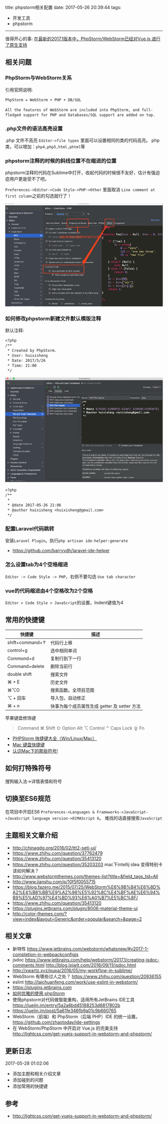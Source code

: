 title: phpstorm相关配置
date: 2017-05-26 20:39:44
tags:
- 开发工具
- phpstorm
---

值得开心的事: [在最新的2017.1版本中，PhpStorm/WebStorm已经对Vue.js 进行了原生支持](https://www.jetbrains.com/phpstorm/features/html_css_js_editor.html)

## 相关问题 ##

### PhpStorm与WebStorm关系 ###

引用官网说明:

```
PhpStorm = WebStorm + PHP + DB/SQL

All the features of WebStorm are included into PhpStorm, and full-fledged support for PHP and Databases/SQL support are added on top.
```

### .php文件的语法高亮设置 ###

.php 文件不高亮 `Editor->file types` 里面可以设置相同的类的代码高亮。
php类，可以增加：`php4,php5,html,phtml`等


### phpstorm注释的时候的斜线位置不在缩进的位置 ###

phpstorm注释的代码在Sublime中打开，收起代码的时候很不友好，估计有强迫症用户更是受不了吧。

`Preferences->Editor->Code Style->PHP->Other` 里面取消 `Line comment at first column`之前的勾选就行了！

![](/images/tools/phpstorm.jpeg)


### 如何修改phpstorm新建文件默认模版注释 ###

默认注释:
```
<?php
/**
 * Created by PhpStorm.
 * User: huixisheng
 * Date: 2017/5/26
 * Time: 21:00
 */
```

![](/images/tools/phpstorm-header.jpeg)

```
<?php
/**
 *
 * @date 2017-05-26 21:06
 * @author huixisheng <huixisheng@gmail.com>
 */
```

### 配置Laravel代码跳转 ###
安装`Laravel Plugin`。执行`php artisan ide-helper:generate`

- https://github.com/barryvdh/laravel-ide-helper


### 怎么设置tab为4个空格缩进 ###
`Editor -> Code Style -> PHP`，右侧不要勾选 `Use tab character`

### vue的代码缩进由4个空格改为2个空格
`Editor > Code Style > JavaScript`的设置，Indent键值为4


## 常用的快捷键 ##

|    快捷键    | 描述 |
| ---------- | --- |
| shift+command+↑ | 代码行上移  |
| control+g       | 选中相同单词   |
| Commond+d  | 复制行到下一行 |
| Command+delete |  删除当前行 |
| double shift | 搜索文件 |
| ⌘ + E | 历史文件 |
| ⌘⌥O  | 搜索函数。全项目范围
| ⌥ + 回车 | 导入包，自动修正
| ⌘ + n  | 快事为每个成员属性生成 getter 及 setter 方法


苹果键盘修饰键

>Command ⌘
Shift ⇧
Option Alt ⌥
Control ⌃
Caps Lock ⇪
Fn

- [PHPStorm 快捷键大全（Win/Linux/Mac）](https://laravel-china.org/topics/5420/your-keyboard-shortcuts-please)
- [Mac 键盘快捷键](https://support.apple.com/zh-cn/HT201236)
- [认识Mac下的那些符号!](http://newping.cn/457)

## 如何打特殊符号 ##

搜狗输入法->详情表情和符号


## 切换至ES6规范 ##

在项目中开启ES6 `Preferences->Languages & Frameworks->JavaScript->JavaScript language version->ECMAScript 6`。 难找的话直接搜索`JavaScript`

## 主题相关文章介绍 ##

- http://chinagdg.org/2016/02/ttt2-seti-ui/
- https://www.zhihu.com/question/37762479
- https://www.zhihu.com/question/35413120
- https://www.zhihu.com/question/35203203 mac下intellij idea 变得特别卡该如何解决？
- http://www.webstormthemes.com/themes-list?title=&field_tags_tid=All
- http://www.jianshu.com/p/10f5f0055715
- https://blog.fazero.me/2015/07/25/WebStorm%E6%9B%B4%E6%8D%A2%E4%B8%BB%E9%A2%98%E5%92%8C%E4%BF%AE%E6%94%B9%E5%AD%97%E4%BD%93%E6%A0%B7%E5%BC%8F/
- https://www.zhihu.com/question/35413120
- https://plugins.jetbrains.com/plugin/8006-material-theme-ui
- http://color-themes.com/?view=index&layout=Generic&order=popular&search=&page=2


## 相关文章 ##

- 新特性 https://www.jetbrains.com/webstorm/whatsnew/#v2017-1-completion-in-webpackconfigjs
- jsdoc https://www.jetbrains.com/help/webstorm/2017.1/creating-jsdoc-comments.html  http://blog.lxjwlt.com/2016/09/11/jsdoc.html
- http://xwartz.xyz/pupa/2016/05/my-workflow-in-sublime/
- WebStorm 有哪些过人之处？ https://www.zhihu.com/question/20936155
- eslint http://laichuanfeng.com/work/use-eslint-in-webstorm/
- https://plugins.jetbrains.com
- [如何优雅的使用 phpStorm](https://laravel-china.org/topics/1692/how-to-use-phpstorm-gracefully)
- 使用phpstorm对代码做智能重构，适用所有JetBrains IDE工具 https://juejin.im/entry/5a2a6bd45188253d6817802b
- https://juejin.im/post/5a61fe346fb9a01c9b660765
- WebStorm（前端）和 PhpStorm（后端 PHP）IDE 的统一设置。 https://github.com/zhaotoday/ide-settings
- 在 WebStorm/PhpStorm 中开启对 Vue.js 的完美支持 http://lightcss.com/get-vuejs-support-in-webstorm-and-phpstorm/

## 更新日志 ##

2017-05-28 01:02:06
- 添加主题和相关介绍文章
- 添加碰到的问题
- 添加常用的快捷键


## 参考 ##
- http://lightcss.com/get-vuejs-support-in-webstorm-and-phpstorm/


